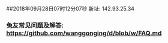 ##2018年09月28日07时12分07秒 新址: 142.93.25.34
### 兔友常见问题及解答: https://github.com/wanggonging/d/blob/w/FAQ.md
